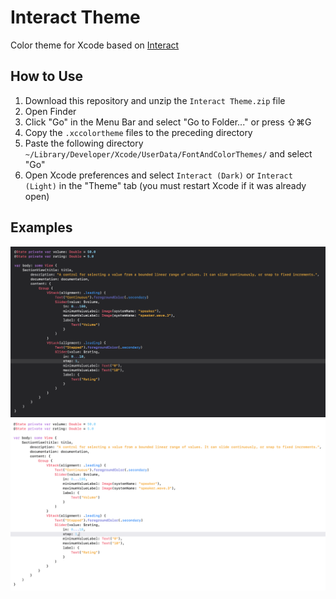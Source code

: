 # Interact Theme
Color theme for Xcode based on [Interact](https://apps.apple.com/us/app/interact-a-field-guide/id1528095640)

## How to Use
1. Download this repository and unzip the `Interact Theme.zip` file
2. Open Finder
3. Click "Go" in the Menu Bar and select "Go to Folder..." or press ⇧⌘G
5. Copy the `.xccolortheme` files to the preceding directory
4. Paste the following directory `~/Library/Developer/Xcode/UserData/FontAndColorThemes/` and select "Go"
7. Open Xcode preferences and select `Interact (Dark)` or `Interact (Light)` in the "Theme" tab (you must restart Xcode if it was already open)

## Examples
![Interact](example-dark.png)
![Interact](example-light.png)